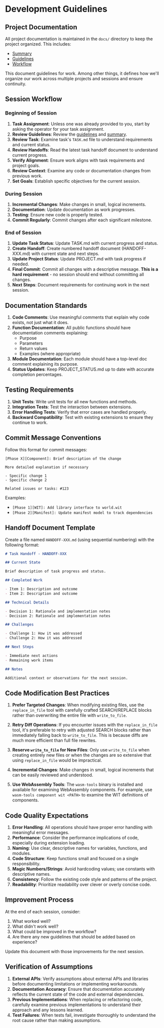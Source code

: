 # Development Guidelines

## Project Documentation

All project documentation is maintained in the `docs/` directory to keep the project organized. This includes:

- [Summary](SUMMARY.md)
- [Guidelines](GUIDELINES.md)
- [Workflow](WORKFLOW.md)

This document guidelines for work. Among other things, it defines how we'll organize our work across multiple projects and sessions and ensure continuity.

## Session Workflow

### Beginning of Session

1. **Task Assignment**: Unless one was already provided to you, start by asking the operator for your task assignment.
2. **Review Guidelines**: Review the [guidelines](GUIDELINES.md) and [summary](SUMMARY.md).
3. **Review Task**: Examine task's `TASK.md` file to understand requirements and current status.
4. **Review Handoffs**: Read the latest task handoff document to understand current progress.
5. **Verify Alignment**: Ensure work aligns with task requirements and project goals.
6. **Review Context**: Examine any code or documentation changes from previous work.
7. **Set Goals**: Establish specific objectives for the current session.

### During Session

1. **Incremental Changes**: Make changes in small, logical increments.
2. **Documentation**: Update documentation as work progresses.
3. **Testing**: Ensure new code is properly tested.
4. **Commit Regularly**: Commit changes after each significant milestone.

### End of Session

1. **Update Task Status**: Update TASK.md with current progress and status.
2. **Create Handoff**: Create numbered handoff document (HANDOFF-XXX.md) with current state and next steps.
3. **Update Project Status**: Update PROJECT.md with task progress if needed.
4. **Final Commit**: Commit all changes with a descriptive message. **This is a hard requirement** - no session should end without committing all changes.
5. **Next Steps**: Document requirements for continuing work in the next session.

## Documentation Standards

1. **Code Comments**: Use meaningful comments that explain why code exists, not just what it does.
2. **Function Documentation**: All public functions should have documentation comments explaining:
   - Purpose
   - Parameters
   - Return values
   - Examples (where appropriate)
3. **Module Documentation**: Each module should have a top-level doc comment explaining its purpose.
4. **Status Updates**: Keep PROJECT_STATUS.md up to date with accurate completion percentages.

## Testing Requirements

1. **Unit Tests**: Write unit tests for all new functions and methods.
2. **Integration Tests**: Test the interaction between extensions.
3. **Error Handling Tests**: Verify that error cases are handled properly.
4. **Backward Compatibility**: Test with existing extensions to ensure they continue to work.

## Commit Message Conventions

Follow this format for commit messages:

```
[Phase X][Component]: Brief description of the change

More detailed explanation if necessary

- Specific change 1
- Specific change 2

Related issues or tasks: #123
```

Examples:

- `[Phase 1][WIT]: Add library interface to world.wit`
- `[Phase 2][Manifest]: Update manifest model to track dependencies`

## Handoff Document Template

Create a file named `HANDOFF-XXX.md` (using sequential numbering) with the following format:

```markdown
# Task Handoff - HANDOFF-XXX

## Current State

Brief description of task progress and status.

## Completed Work

- Item 1: Description and outcome
- Item 2: Description and outcome

## Technical Details

- Decision 1: Rationale and implementation notes
- Decision 2: Rationale and implementation notes

## Challenges

- Challenge 1: How it was addressed
- Challenge 2: How it was addressed

## Next Steps

- Immediate next actions
- Remaining work items

## Notes

Additional context or observations for the next session.
```

## Code Modification Best Practices

1. **Prefer Targeted Changes**: When modifying existing files, use the `replace_in_file` tool with carefully crafted SEARCH/REPLACE blocks rather than overwriting the entire file with `write_to_file`.

2. **Retry Diff Operations**: If you encounter issues with the `replace_in_file` tool, it's preferable to retry with adjusted SEARCH blocks rather than immediately falling back to `write_to_file`. This is because diffs are much more efficient than full file rewrites.

3. **Reserve `write_to_file` for New Files**: Only use `write_to_file` when creating entirely new files or when the changes are so extensive that using `replace_in_file` would be impractical.

4. **Incremental Changes**: Make changes in small, logical increments that can be easily reviewed and understood.

5. **Use WebAssembly Tools**: The `wasm-tools` binary is installed and available for examining WebAssembly components. For example, use `wasm-tools component wit <PATH>` to examine the WIT definitions of components.

## Code Quality Expectations

1. **Error Handling**: All operations should have proper error handling with meaningful error messages.
2. **Performance**: Consider the performance implications of code, especially during extension loading.
3. **Naming**: Use clear, descriptive names for variables, functions, and modules.
4. **Code Structure**: Keep functions small and focused on a single responsibility.
5. **Magic Numbers/Strings**: Avoid hardcoding values; use constants with descriptive names.
6. **Consistency**: Follow the existing code style and patterns of the project.
7. **Readability**: Prioritize readability over clever or overly concise code.

## Improvement Process

At the end of each session, consider:

1. What worked well?
2. What didn't work well?
3. What could be improved in the workflow?
4. Are there any new guidelines that should be added based on experience?

Update this document with those improvements for the next session.

## Verification of Assumptions

1. **External APIs**: Verify assumptions about external APIs and libraries before documenting limitations or implementing workarounds.
2. **Documentation Accuracy**: Ensure that documentation accurately reflects the current state of the code and external dependencies.
3. **Previous Implementations**: When replacing or refactoring code, carefully examine previous implementations to understand their approach and any lessons learned.
4. **Test Failures**: When tests fail, investigate thoroughly to understand the root cause rather than making assumptions.
